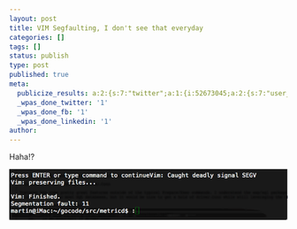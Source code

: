 ```yaml
---
layout: post
title: VIM Segfaulting, I don't see that everyday
categories: []
tags: []
status: publish
type: post
published: true
meta:
  publicize_results: a:2:{s:7:"twitter";a:1:{i:52673045;a:2:{s:7:"user_id";s:12:"serverhorror";s:7:"post_id";s:18:"157194102688059392";}}s:2:"fb";a:1:{i:1159570860;a:2:{s:7:"user_id";s:10:"1159570860";s:7:"post_id";s:13:"2993567835776";}}}
  _wpas_done_twitter: '1'
  _wpas_done_fb: '1'
  _wpas_done_linkedin: '1'
author: 
---
```


Haha!?

![vim segfaulting](/assets/vim-segv.png)
